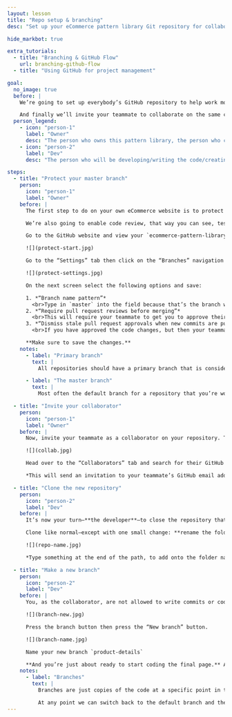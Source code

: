 ```yaml
---
layout: lesson
title: "Repo setup & branching"
desc: "Set up your eCommerce pattern library Git repository for collaboration and clone your teammate’s repo so you can start coding."

hide_markbot: true

extra_tutorials:
  - title: "Branching & GitHub Flow"
    url: branching-github-flow
  - title: "Using GitHub for project management"

goal:
  no_image: true
  before: |
    We’re going to set up everybody’s GitHub repository to help work more smoothly with your teammate.

    And finally we’ll invite your teammate to collaborate on the same code base in an isolated branch.
  person_legend:
    - icon: "person-1"
      label: "Owner"
      desc: "The person who owns this pattern library, the person who created all the patterns."
    - icon: "person-2"
      label: "Dev"
      desc: "The person who will be developing/writing the code/creating the new product details page."

steps:
  - title: "Protect your master branch"
    person:
      icon: "person-1"
      label: "Owner"
    before: |
      The first step to do on your own eCommerce website is to protect the `master` branch. This will prevent your teammate from overwriting any code that you’ve written without your permission.

      We’re also going to enable code review, that way you can see, test–and approve—their code before you put it back into your version.

      Go to the GitHub website and view your `ecommerce-pattern-library` repository.

      ![](protect-start.jpg)

      Go to the “Settings” tab then click on the “Branches” navigation item. Lower down the screen is a “Branch protection rules” setting: press “Add rule”.

      ![](protect-settings.jpg)

      On the next screen select the following options and save:

      1. *“Branch name pattern”*
        <br>Type in `master` into the field because that’s the branch we want to protect.
      2. *“Require pull request reviews before merging”*
        <br>This will require your teammate to get you to approve their code changes before they can be implemented into the `master` branch.
      3. *“Dismiss stale pull request approvals when new commits are pushed”*
        <br>If you have approved the code changes, but then your teammate creates a new commit, the approval will be voided.

      **Make sure to save the changes.**
    notes:
      - label: "Primary branch"
        text: |
          All repositories should have a primary branch that is considered to be a pristine copy of the code. We haven been following best practice by committing directly onto our primary branch.

      - label: "The master branch"
        text: |
          Most often the default branch for a repository that you’re working on (outside of this course) is called `master`. In our case our default branch is named `master`. I’ve done it this way so that every single repository that you fork is already a hosted website on GitHub; the `master` branch means: my repository should be a hosted website.

  - title: "Invite your collaborator"
    person:
      icon: "person-1"
      label: "Owner"
    before: |
      Now, invite your teammate as a collaborator on your repository. This will allow them code in the repository, get fresh updates & eventually put their code back into your version.

      ![](collab.jpg)

      Head over to the “Collaborators” tab and search for their GitHub username. Press “Add collaborator” when ready.

      *This will send an invitation to your teammate’s GitHub email address which they must accept.* **Consequently, you must head over to your own email now and accept the invitation from your teammate before continuing.**

  - title: "Clone the new repository"
    person:
      icon: "person-2"
      label: "Dev"
    before: |
      It’s now your turn—**the developer**—to close the repository that you were just invited to. After accepting your invitation you will have access to the repository.

      Clone like normal—except with one small change: **rename the folder so you know which is which!**

      ![](repo-name.jpg)

      *Type something at the end of the path, to add onto the folder name that gets created, so it’s unique and you can tell the two eCommerce websites apart.*

  - title: "Make a new branch"
    person:
      icon: "person-2"
      label: "Dev"
    before: |
      You, as the collaborator, are not allowed to write commits or code directly to the `master` branch. So we need to make a new branch to work from.

      ![](branch-new.jpg)

      Press the branch button then press the “New branch” button.

      ![](branch-name.jpg)

      Name your new branch `product-details`

      **And you’re just about ready to start coding the final page.** All that’s left is a discussion with your teammate.
    notes:
      - label: "Branches"
        text: |
          Branches are just copies of the code at a specific point in time. By creating a new branch we are copying the code to an isolated environment that we can work without and not damage our pristine default branch.

          At any point we can switch back to the default branch and the code in our editor will automatically switch to how the code looks on that branch.
---
```

